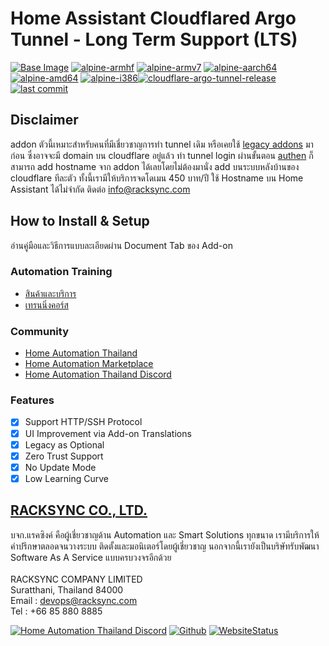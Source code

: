 # Home Assistant Cloudflared Argo Tunnel - Long Term Support (LTS)


[![Base Image](https://img.shields.io/badge/Base%20Image-3.15-blue)](https://github.com/home-assistant/docker-base)  [![alpine-armhf](https://img.shields.io/badge/armhf-yes-brightgreen)](https://alpinelinux.org/releases/) 
[![alpine-armv7](https://img.shields.io/badge/armv7-yes-brightgreen)](https://alpinelinux.org/releases/) 
[![alpine-aarch64](https://img.shields.io/badge/aarch64-yes-brightgreen)](https://alpinelinux.org/releases/) 
[![alpine-amd64](https://img.shields.io/badge/amd64-yes-brightgreen)](https://alpinelinux.org/releases/) 
[![alpine-i386](https://img.shields.io/badge/i386-yes-brightgreen)](https://alpinelinux.org/releases/)[![cloudflare-argo-tunnel-release](https://img.shields.io/github/v/release/racksync/hass-addons-cloudflared-tunnel)](https://github.com/racksync/hass-addons-cloudflared-tunnel/releases) [![last commit](https://img.shields.io/github/last-commit/racksync/hass-addons-cloudflared-tunnel)](https://github.com/racksync/hass-addons-cloudflared-tunnel/commit/)

## Disclaimer ###

addon ตัวนี้เหมาะสำหรับคนที่มีเชี่ยวชาญการทำ tunnel เดิม หรือเคยใช้ [legacy addons](https://github.com/racksync/hass-addons-cloudflared-tunnel) มาก่อน ซึ่งอาจจะมี domain บน cloudflare อยู่แล้ว ทำ tunnel login ผ่านขั้นตอน [authen](https://developers.cloudflare.com/cloudflare-one/connections/connect-apps/install-and-setup/tunnel-guide) ก็สามารถ add hostname จาก addon ได้เลยโดยไม่ต้องมานั่ง add บนระบบหลังบ้านของ cloudflare ทีละตัว ทั้งนี้เรามีให้บริการจดโดเมน 450 บาท/ปี ใช้ Hostname บน Home Assistant ได้ไม่จำกัด ติดต่อ info@racksync.com

## How to Install & Setup

อ่านคู่มือและวิธีการแบบละเอียดผ่าน Document Tab ของ Add-on

### Automation Training

- [สินค้าและบริการ](http://racksync.com)
- [เทรนนิ่งคอร์ส](https://facebook.com/racksync)

### Community

- [Home Automation Thailand](https://www.facebook.com/groups/hathailand)
- [Home Automation Marketplace](https://www.facebook.com/groups/hatmarketplace)
- [Home Automation Thailand Discord](https://discord.gg/Wc5CwnWkp4)

### Features

- [X] Support HTTP/SSH Protocol
- [X] UI Improvement via Add-on Translations
- [X] Legacy as Optional
- [X] Zero Trust Support
- [X] No Update Mode
- [X] Low Learning Curve

## [RACKSYNC CO., LTD.](https://racksync.com)

บจก.แรคซิงค์ คือผู้เชี่ยวชาญด้าน Automation และ Smart Solutions ทุกขนาด เรามีบริการให้คำปรึกษาตลอดจนวางระบบ ติดตั้งและมอนิเตอร์โดยผู้เชี่ยวชาญ นอกจากนี้เรายังเป็นบริษัทรับพัฒนา Software As A Service แบบครบวงจรอีกด้วย
\
\
RACKSYNC COMPANY LIMITED \
Suratthani, Thailand 84000 \
Email : devops@racksync.com \
Tel : +66 85 880 8885 



[![Home Automation Thailand Discord](https://img.shields.io/discord/986181205504438345?style=for-the-badge)](https://discord.gg/Wc5CwnWkp4) [![Github](https://img.shields.io/github/followers/racksync?style=for-the-badge)](https://github.com/racksync) 
[![WebsiteStatus](https://img.shields.io/website?down_color=grey&down_message=Offline&style=for-the-badge&up_color=green&up_message=Online&url=https%3A%2F%2Fracksync.com)](https://racksync.com)